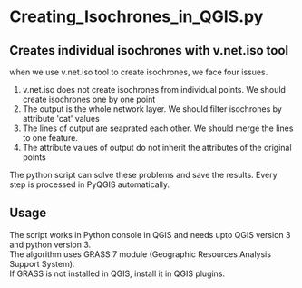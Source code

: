 # Creating_Isochrones_in_QGIS.py

## Creates individual isochrones with v.net.iso tool
when we use v.net.iso tool to create isochrones, we face four issues.
1. v.net.iso does not create isochrones from individual points. We should create isochrones one by one point
2. The output is the whole network layer. We should filter isochrones by attribute 'cat' values
3. The lines of output are seaprated each other. We should merge the lines to one feature.
4. The attribute values of output do not inherit the attributes of the original points

The python script can solve these problems and save the results.
Every step is processed in PyQGIS automatically.

## Usage
The script works in Python console in QGIS and needs upto QGIS version 3 and python version 3.\
The algorithm uses GRASS 7 module (Geographic Resources Analysis Support System).\
If GRASS is not installed in QGIS, install it in QGIS plugins.
